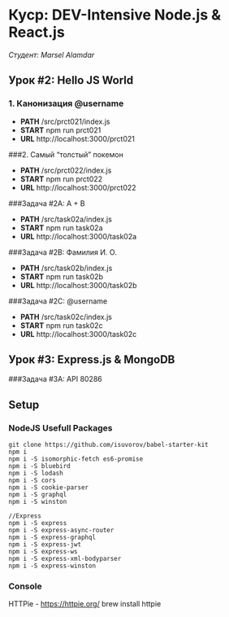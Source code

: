 # Куср: DEV-Intensive Node.js & React.js

*Студент: Marsel Alamdar*

## Урок #2: Hello JS World

### 1. Канонизация @username
* **PATH** /src/prct021/index.js
* **START** npm run prct021
* **URL** http://localhost:3000/prct021

###2. Самый “толстый” покемон
* **PATH** /src/prct022/index.js
* **START** npm run prct022
* **URL** http://localhost:3000/prct022

###Задача #2A: A + B
* **PATH** /src/task02a/index.js
* **START** npm run task02a
* **URL** http://localhost:3000/task02a

###Задача #2B: Фамилия И. О.
* **PATH** /src/task02b/index.js
* **START** npm run task02b
* **URL** http://localhost:3000/task02b

###Задача #2C: @username
* **PATH** /src/task02c/index.js
* **START** npm run task02c
* **URL** http://localhost:3000/task02c

## Урок #3: Express.js & MongoDB

###Задача #3A: API 80286

## Setup

### NodeJS Usefull Packages
```
git clone https://github.com/isuvorov/babel-starter-kit
npm i
npm i -S isomorphic-fetch es6-promise
npm i -S bluebird
npm i -S lodash
npm i -S cors
npm i -S cookie-parser
npm i -S graphql
npm i -S winston

//Express
npm i -S express
npm i -S express-async-router
npm i -S express-graphql
npm i -S express-jwt
npm i -S express-ws
npm i -S express-xml-bodyparser
npm i -S express-winston
```
### Console
HTTPie - https://httpie.org/
brew install httpie

